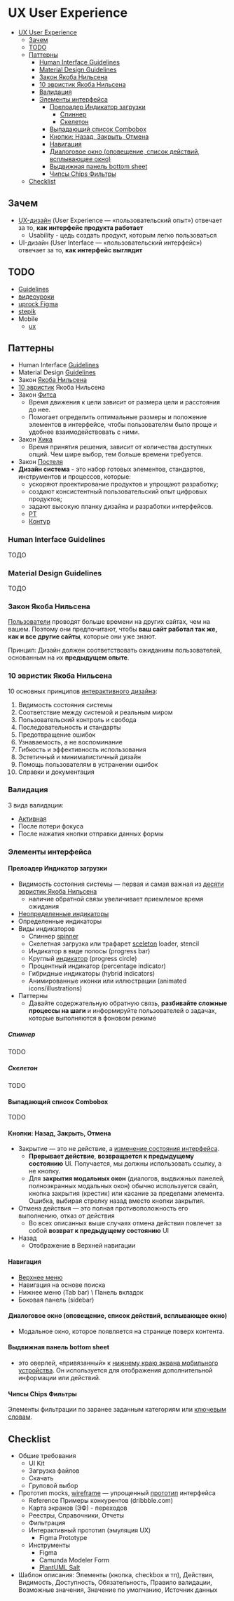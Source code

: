 # UX User Experience

- [UX User Experience](#ux-user-experience)
  - [Зачем](#зачем)
  - [TODO](#todo)
  - [Паттерны](#паттерны)
    - [Human Interface Guidelines](#human-interface-guidelines)
    - [Material Design Guidelines](#material-design-guidelines)
    - [Закон Якоба Нильсена](#закон-якоба-нильсена)
    - [10 эвристик Якоба Нильсена](#10-эвристик-якоба-нильсена)
    - [Валидация](#валидация)
    - [Элементы интерфейса](#элементы-интерфейса)
      - [Прелоадер Индикатор загрузки](#прелоадер-индикатор-загрузки)
        - [Спиннер](#спиннер)
        - [Скелетон](#скелетон)
      - [Выпадающий список Combobox](#выпадающий-список-combobox)
      - [Кнопки: Назад, Закрыть, Отмена](#кнопки-назад-закрыть-отмена)
      - [Навигация](#навигация)
      - [Диалоговое окно (оповещение, список действий, всплывающее окно)](#диалоговое-окно-оповещение-список-действий-всплывающее-окно)
      - [Выдвижная панель bottom sheet](#выдвижная-панель-bottom-sheet)
      - [Чипсы Chips Фильтры](#чипсы-chips-фильтры)
  - [Checklist](#checklist)

## Зачем

- [UX-дизайн](https://practicum.yandex.ru/blog/chto-takoe-ux-ui-dizayn/) (User Experience — «пользовательский опыт») отвечает за то, __как интерфейс продукта работает__
  - Usability - цедь создать продукт, которым легко пользоваться
- UI-дизайн (User Interface — «пользовательский интерфейс») отвечает за то, __как интерфейс выглядит__

## TODO

- [Guidelines](https://skillbox.ru/media/design/guidelines/)
- [видеоуроки](https://live.skillbox.ru/playlists/design/ux-ui/?utm_source=advcake&utm_medium=cpa&utm_campaign=affiliate&utm_content=affiliate&utm_term=29ae6fcf6bed631bbe4d24d2923c6472&advcake_params=29ae6fcf6bed631bbe4d24d2923c6472&sub1=dzen&sub2=dzen_ux_ui_design_free&sub3=skillbox&erid=2VfnxxcSezk&advcake_method=1&m=1)
- [uprock Figma](https://www.youtube.com/playlist?list=PLgP78sMGTxfDPkmubjSFA3Nkl_lHCemGz)
- [stepik](https://stepik.org/course/170069/promo)
- Mobile
  - [ux](https://itsets.ru/ui-dizayn/ui-ux-dizayn-mobilnogo-prilozheniya-polnyy-gayd-s-nulya-do-revyu-interfeysa)

## Паттерны

- Human Interface [Guidelines](#human-interface-guidelines)
- Material Design [Guidelines](#material-design-guidelines)
- Закон [Якоба Нильсена](#закон-якоба-нильсена)
- [10 эвристик](#10-эвристик-якоба-нильсена) Якоба Нильсена
- Закон [Фитса](https://www.uprock.ru/articles/zakon-fittsa-i-ego-primenenie-v-ux) 
  - Время движения к цели зависит от размера цели и расстояния до нее.
  - Помогает определить оптимальные размеры и положение элементов в интерфейсе, чтобы пользователям было проще и удобнее взаимодействовать с ними.
- Закон [Хика](https://handh.ru/post/hicks_law)
  - Время принятия решения, зависит от количества доступных опций. Чем шире выбор, тем больше времени требуется.
- Закон [Постеля](https://www.youtube.com/watch?v=q1-02DgCUkQ&t=974s)
- __Дизайн система__ - это набор готовых элементов, стандартов, инструментов и процессов, которые:
  - ускоряют проектирование продуктов и упрощают разработку;
  - создают консистентный пользовательский опыт цифровых продуктов;
  - задают высокую планку дизайна и разработки интерфейсов.
  - [РТ](https://design.rt.ru/preview)
  - [Контур](https://guides.kontur.ru/)

### Human Interface Guidelines

ТОДО

### Material Design Guidelines

ТОДО

### Закон Якоба Нильсена

[Пользователи](https://www.uprock.ru/education/zakon-yakoba-v-ux-dizayne#content-block3) проводят больше времени на других сайтах, чем на вашем. Поэтому они предпочитают, чтобы __ваш сайт работал так же, как и все другие сайты__, которые они уже знают.

Принцип: Дизайн должен соответствовать ожиданиям пользователей, основанным на их __предыдущем опыте__.

### 10 эвристик Якоба Нильсена

10 основных принципов [интерактивного дизайна](https://simpleone.ru/glossary/nielsen-heuristics):

1. Видимость состояния системы
2. Соответствие между системой и реальным миром
3. Пользовательский контроль и свобода
4. Последовательность и стандарты
5. Предотвращение ошибок
6. Узнаваемость, а не воспоминание
7. Гибкость и эффективность использования
8. Эстетичный и минималистичный дизайн
9. Помощь пользователям в устранении ошибок
10. Справки и документация

### Валидация

3 вида валидации:

- [Активная](https://design.rt.ru/gen2/basics/validation/principles)
- После потери фокуса
- После нажатия кнопки отправки данных формы

### Элементы интерфейса

#### Прелоадер Индикатор загрузки

- Видимость состояния системы — первая и самая важная из [десяти эвристик Якоба Нильсена](#10-эвристик-якоба-нильсена)
  - наличие обратной связи увеличивает приемлемое время ожидания
- [Неопределенные индикаторы](https://www.uprock.ru/articles/indikatory-zagruzki-i-progressa-tipy-i-rekomendacii)
- Определенные индикаторы
- Виды индикаторов
  - Спиннер [spinner](#спиннер)
  - Скелетная загрузка или трафарет [sceleton](#скелетон) loader, stencil
  - Индикатор в виде полосы (progress bar)
  - Круглый [индикатор](https://design.rt.ru/gen2/components/loader/guide) (progress circle)
  - Процентный индикатор (percentage indicator)
  - Гибридные индикаторы (hybrid indicators)
  - Анимированные иконки или иллюстрации (animated icons/illustrations)
- Паттерны
  - Давайте содержательную обратную связь, __разбивайте сложные процессы на шаги__ и информируйте пользователей о задачах, которые выполняются в фоновом режиме

##### Спиннер

TODO

##### Скелетон

TODO

#### Выпадающий список Combobox

TODO

#### Кнопки: Назад, Закрыть, Отмена

- Закрытие — это не действие, а [изменение состояния интерфейса](https://www.uprock.ru/articles/otmenit-knopka-ili-ssylka).
  - __Прерывает действие__, __возвращается к предыдущему состоянию__ UI. Получается, мы должны использовать ссылку, а не кнопку.
  - Для __закрытия модальных окон__ (диалогов, выдвижных панелей, полноэкранных модальных окон) обычно используется свайп, кнопка закрытия (крестик) или касание за пределами элемента. Ошибка, выбирая стрелку назад вместо кнопки закрытия.
- Отмена действия — это полная противоположность его выполнению, отказ от действия
  - Во всех описанных выше случаях отмена действия повлечет за собой __возврат к предыдущему состоянию__ UI
- Назад
  - Отображение в Верхней навигации

#### Навигация

- [Верхнее меню](https://www.uprock.ru/articles/navigaciya-v-mobilnyh-prilozheniyah-kakoy-pattern-vybrat)
- Навигация на основе поиска
- Нижнее меню (Tab bar) \ Панель вкладок
- Боковая панель (sidebar)

#### Диалоговое окно (оповещение, список действий, всплывающее окно)

- Модальное окно, которое появляется на странице поверх контента.

#### Выдвижная панель bottom sheet

- это оверлей, «привязанный» к [нижнему краю экрана мобильного устройства](https://www.uprock.ru/articles/dialogovye-okna-vydvizhnye-paneli-i-snekbary-chto-vybrat-dizayneru). Он используется для отображения дополнительной информации или действий.

#### Чипсы Chips Фильтры

Элементы фильтрации по заранее заданным категориям или [ключевым словам](https://design.rt.ru/gen2/components/chips/guide).

## Checklist

- Обшие требования
  - UI Kit
  - Загрузка файлов
  - Скачать
  - Груповой выбор
- Прототип mocks, [wireframe](https://practicum.yandex.ru/blog/chto-takoe-vajrfrejmy/) — упрощенный [прототип](https://plantuml.com/ru/salt) интерфейса
  - Reference Примеры конкурентов (dribbble.com)
  - Карта экранов (ЭФ) - переходов
  - Реестры, Справочники, Отчеты
  - Фильтрация
  - Интерактивный прототип (эмуляция UX)
    - Figma Prototype
  - Инструменты
    - Figma
    - Camunda Modeler Form
    - [PlantUML Salt](https://plantuml.com/ru/salt)
- Шаблон описания: Элементы (кнопка, checkbox и тп), Действия, Видимость, Доступность, Обязательность, Правило валидации, Возможные значения, Значение по умолчанию, Источник данных
